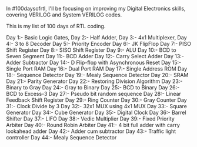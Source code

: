 In #100daysofrtl, I'll be focusing on improving my Digital Electronics skills, covering VERILOG and System VERILOG codes.

This is my list of 100 days of RTL coding.

Day 1:- Basic Logic Gates,
Day 2:- Half Adder,
Day 3:- 4x1 Multiplexer,
Day 4:- 3 to 8 Decoder
Day 5:- Priority Encoder
Day 6:- JK FlipFlop
Day 7:- PISO Shift Register
Day 8:- SISO Shift Register
Day 9:- ALU
Day 10:- BCD to Seven Segment
Day 11:- BCD Adder
Day 12:- Carry Select Adder
Day 13:- Adder Subtractor
Day 14:- D Flip-flop with Asynchronous Reset
Day 15:- Single Port RAM
Day 16:- Dual Port RAM
Day 17:- Single Address ROM
Day 18:- Sequence Detector
Day 19:- Mealy Sequence Detector
Day 20:- SRAM
Day 21:- Parity Generator
Day 22:- Restoring Division Algorithm
Day 23:- Binary to Gray
Day 24:- Gray to Binary
Day 25:- BCD to Binary
Day 26:- BCD to Excess-3
Day 27:- Pseudo bit random sequence
Day 28:- Linear Feedback Shift Register
Day 29:- Ring Counter
Day 30:- Gray Counter
Day 31:- Clock Divide by 3
Day 32:- 32x1 MUX using 4x1 MUX
Day 33:- Square Generator
Day 34:- Cube Generator
Day 35:- Digital Clock
Day 36:- Barrel Shifter
Day 37:- LIFO
Day 38:- Vedic Multiplier
Day 39:- Fixed Priority Arbiter
Day 40:- Round Robin Arbiter
Day 41:- 4 bit full adder with carry lookahead adder
Day 42:- Adder cum subtractor
Day 43:- Traffic light controller
Day 44:- Mealy Sequence Detector
